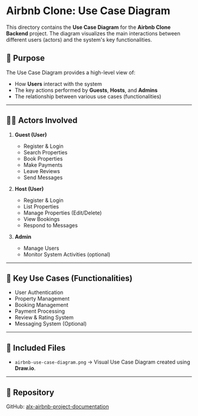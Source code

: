 # Airbnb Clone: Use Case Diagram

This directory contains the **Use Case Diagram** for the **Airbnb Clone Backend** project. The diagram visualizes the main interactions between different users (actors) and the system's key functionalities.

## 🎯 Purpose

The Use Case Diagram provides a high-level view of:
- How **Users** interact with the system
- The key actions performed by **Guests**, **Hosts**, and **Admins**
- The relationship between various use cases (functionalities)

---

## 🧑‍💻 Actors Involved

1. **Guest (User)**
   - Register & Login
   - Search Properties
   - Book Properties
   - Make Payments
   - Leave Reviews
   - Send Messages

2. **Host (User)**
   - Register & Login
   - List Properties
   - Manage Properties (Edit/Delete)
   - View Bookings
   - Respond to Messages

3. **Admin**
   - Manage Users
   - Monitor System Activities (optional)

---

## 🔑 Key Use Cases (Functionalities)

- User Authentication
- Property Management
- Booking Management
- Payment Processing
- Review & Rating System
- Messaging System (Optional)

---

## 📄 Included Files

- `airbnb-use-case-diagram.png` → Visual Use Case Diagram created using **Draw.io**.

---

## 🚀 Repository

GitHub: [alx-airbnb-project-documentation](https://github.com/Agape-pr/alx-airbnb-project-documentation)
